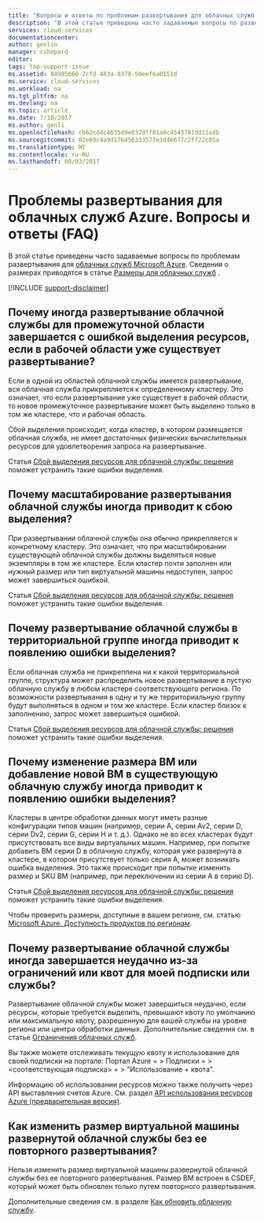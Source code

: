 ```yaml
---
title: "Вопросы и ответы по проблемам развертывания для облачных служб Microsoft Azure | Документы Майкрософт"
description: "В этой статье приведены часто задаваемые вопросы по развертыванию для облачных служб Microsoft Azure."
services: cloud-services
documentationcenter: 
author: genlin
manager: cshepard
editor: 
tags: top-support-issue
ms.assetid: 84985660-2cfd-483a-8378-50eef6a0151d
ms.service: cloud-services
ms.workload: na
ms.tgt_pltfrm: na
ms.devlang: na
ms.topic: article
ms.date: 7/10/2017
ms.author: genli
ms.openlocfilehash: cb62cd4c4635d9e837dff81a9c4543781dd11adb
ms.sourcegitcommit: 02e69c4a9d17645633357fe3d46677c2ff22c85a
ms.translationtype: MT
ms.contentlocale: ru-RU
ms.lasthandoff: 08/03/2017
---
```

# <a name="deployment-issues-for-azure-cloud-services-frequently-asked-questions-faqs"></a>Проблемы развертывания для облачных служб Azure. Вопросы и ответы (FAQ)

В этой статье приведены часто задаваемые вопросы по проблемам развертывания для [облачных служб Microsoft Azure](https://azure.microsoft.com/services/cloud-services). Сведения о размерах приводятся в статье [Размеры для облачных служб](cloud-services-sizes-specs.md) .

[!INCLUDE [support-disclaimer](../../includes/support-disclaimer.md)]

## <a name="why-does-deploying-a-cloud-service-to-the-staging-slot-sometimes-fail-with-a-resource-allocation-error-if-there-is-already-an-existing-deployment-in-the-production-slot"></a>Почему иногда развертывание облачной службы для промежуточной области завершается с ошибкой выделения ресурсов, если в рабочей области уже существует развертывание?
Если в одной из областей облачной службы имеется развертывание, вся облачная служба прикрепляется к определенному кластеру. Это означает, что если развертывание уже существует в рабочей области, то новое промежуточное развертывание может быть выделено только в том же кластере, что и рабочая область.

Сбой выделения происходит, когда кластер, в котором размещается облачная служба, не имеет достаточных физических вычислительных ресурсов для удовлетворения запроса на развертывание.

Статья [Сбой выделения ресурсов для облачной службы: решения](cloud-services-allocation-failures.md#solutions) поможет устранить такие ошибки выделения.

## <a name="why-does-scaling-up-or-scaling-out-a-cloud-service-deployment-sometimes-result-in-allocation-failure"></a>Почему масштабирование развертывания облачной службы иногда приводит к сбою выделения?
При развертывании облачной службы она обычно прикрепляется к конкретному кластеру. Это означает, что при масштабировании существующей облачной службы должны выделяться новые экземпляры в том же кластере. Если кластер почти заполнен или нужный размер или тип виртуальной машины недоступен, запрос может завершиться ошибкой.

Статья [Сбой выделения ресурсов для облачной службы: решения](cloud-services-allocation-failures.md#solutions) поможет устранить такие ошибки выделения.

## <a name="why-does-deploying-a-cloud-service-into-an-affinity-group-sometimes-result-in-allocation-failure"></a>Почему развертывание облачной службы в территориальной группе иногда приводит к появлению ошибки выделения?
Если облачная служба не прикреплена ни к какой территориальной группе, структура может распределить новое развертывание в пустую облачную службу в любом кластере соответствующего региона. По возможности развертывания в одну и ту же территориальную группу будут выполняться в одном и том же кластере. Если кластер близок к заполнению, запрос может завершиться ошибкой.

Статья [Сбой выделения ресурсов для облачной службы: решения](cloud-services-allocation-failures.md#solutions) поможет устранить такие ошибки выделения.

## <a name="why-does-changing-vm-size-or-adding-a-new-vm-to-an-existing-cloud-service-sometimes-result-in-allocation-failure"></a>Почему изменение размера ВМ или добавление новой ВМ в существующую облачную службу иногда приводит к появлению ошибки выделения?
Кластеры в центре обработки данных могут иметь разные конфигурации типов машин (например, серии A, серии Av2, серии D, серии Dv2, серии G, серии H и т. д.). Однако не во всех кластерах будут присутствовать все виды виртуальных машин. Например, при попытке добавить ВМ серии D в облачную службу, которая уже развернута в кластере, в котором присутствует только серия A, может возникать ошибка выделения. Это также происходит при попытке изменить размер и SKU ВМ (например, при переключении из серии A в серию D).

Статья [Сбой выделения ресурсов для облачной службы: решения](cloud-services-allocation-failures.md#solutions) поможет устранить такие ошибки выделения.

Чтобы проверить размеры, доступные в вашем регионе, см. статью [Microsoft Azure. Доступность продуктов по регионам](https://azure.microsoft.com/regions/services).

## <a name="why-does-deploying-a-cloud-service-sometime-fail-due-to-limitsquotasconstraints-on-my-subscription-or-service"></a>Почему развертывание облачной службы иногда завершается неудачно из-за ограничений или квот для моей подписки или службы?
Развертывание облачной службы может завершиться неудачно, если ресурсы, которые требуется выделить, превышают квоту по умолчанию или максимальную квоту, разрешенную для вашей службы на уровне региона или центра обработки данных. Дополнительные сведения см. в статье [Ограничения облачных служб](../azure-subscription-service-limits.md#cloud-services-limits).

Вы также можете отслеживать текущую квоту и использование для своей подписки на портале: Портал Azure = > Подписки = > \<соответствующая подписка> = > "Использование + квота".

Информацию об использовании ресурсов можно также получить через API выставления счетов Azure. См. раздел [API использования ресурсов Azure (предварительная версия)](../billing/billing-usage-rate-card-overview.md#azure-resource-usage-api-preview).

## <a name="how-can-i-change-the-size-of-a-deployed-cloud-service-vm-without-redeploying-it"></a>Как изменить размер виртуальной машины развернутой облачной службы без ее повторного развертывания?
Нельзя изменить размер виртуальной машины развернутой облачной службы без ее повторного развертывания. Размер ВМ встроен в CSDEF, который может быть обновлен только путем повторного развертывания.

Дополнительные сведения см. в разделе [Как обновить облачную службу](cloud-services-update-azure-service.md).

 
